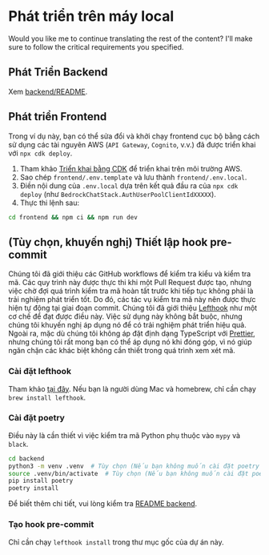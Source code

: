 # Phát triển trên máy local

Would you like me to continue translating the rest of the content? I'll make sure to follow the critical requirements you specified.

## Phát Triển Backend

Xem [backend/README](../backend/README_vi-VN.md).

## Phát triển Frontend

Trong ví dụ này, bạn có thể sửa đổi và khởi chạy frontend cục bộ bằng cách sử dụng các tài nguyên AWS (`API Gateway`, `Cognito`, v.v.) đã được triển khai với `npx cdk deploy`.

1. Tham khảo [Triển khai bằng CDK](../README.md#deploy-using-cdk) để triển khai trên môi trường AWS.
2. Sao chép `frontend/.env.template` và lưu thành `frontend/.env.local`.
3. Điền nội dung của `.env.local` dựa trên kết quả đầu ra của `npx cdk deploy` (như `BedrockChatStack.AuthUserPoolClientIdXXXXX`).
4. Thực thi lệnh sau:

```zsh
cd frontend && npm ci && npm run dev
```

## (Tùy chọn, khuyến nghị) Thiết lập hook pre-commit

Chúng tôi đã giới thiệu các GitHub workflows để kiểm tra kiểu và kiểm tra mã. Các quy trình này được thực thi khi một Pull Request được tạo, nhưng việc chờ đợi quá trình kiểm tra mã hoàn tất trước khi tiếp tục không phải là trải nghiệm phát triển tốt. Do đó, các tác vụ kiểm tra mã này nên được thực hiện tự động tại giai đoạn commit. Chúng tôi đã giới thiệu [Lefthook](https://github.com/evilmartians/lefthook?tab=readme-ov-file#install) như một cơ chế để đạt được điều này. Việc sử dụng này không bắt buộc, nhưng chúng tôi khuyến nghị áp dụng nó để có trải nghiệm phát triển hiệu quả. Ngoài ra, mặc dù chúng tôi không áp đặt định dạng TypeScript với [Prettier](https://prettier.io/), nhưng chúng tôi rất mong bạn có thể áp dụng nó khi đóng góp, vì nó giúp ngăn chặn các khác biệt không cần thiết trong quá trình xem xét mã.

### Cài đặt lefthook

Tham khảo [tại đây](https://github.com/evilmartians/lefthook#install). Nếu bạn là người dùng Mac và homebrew, chỉ cần chạy `brew install lefthook`.

### Cài đặt poetry

Điều này là cần thiết vì việc kiểm tra mã Python phụ thuộc vào `mypy` và `black`.

```sh
cd backend
python3 -m venv .venv  # Tùy chọn (Nếu bạn không muốn cài đặt poetry trên môi trường của mình)
source .venv/bin/activate  # Tùy chọn (Nếu bạn không muốn cài đặt poetry trên môi trường của mình)
pip install poetry
poetry install
```

Để biết thêm chi tiết, vui lòng kiểm tra [README backend](../backend/README_vi-VN.md).

### Tạo hook pre-commit

Chỉ cần chạy `lefthook install` trong thư mục gốc của dự án này.